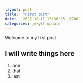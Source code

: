```yaml
---
layout: post
title:  "First post"
date:   2022-10-17 13:38:25 -0700
categories: jekyll update
---
```

Welcome to my first post

## I will write things here
1. one
2. that
3. last 